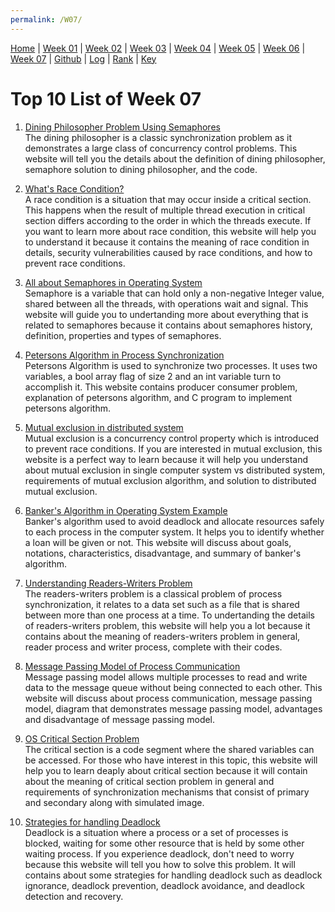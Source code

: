 ```yaml
---
permalink: /W07/
---
```


[Home](https://nadifahsn.github.io/os211/) | [Week 01](https://nadifahsn.github.io/os211/W01/) | [Week 02](https://nadifahsn.github.io/os211/W02/) | [Week 03](https://nadifahsn.github.io/os211/W03/) | [Week 04](https://nadifahsn.github.io/os211/W04/) | [Week 05](https://nadifahsn.github.io/os211/W05/) | [Week 06](https://nadifahsn.github.io/os211/W06/) | [Week 07](https://nadifahsn.github.io/os211/W07/) | [Github](https://github.com/nadifahsn/os211) | [Log](https://nadifahsn.github.io/os211/TXT/mylog.txt) | [Rank](https://nadifahsn.github.io/os211/TXT/myrank.txt) | [Key](https://nadifahsn.github.io/os211/TXT/mypubkey.txt) 

# Top 10 List of Week 07

1. [Dining Philosopher Problem Using Semaphores](https://www.geeksforgeeks.org/dining-philosopher-problem-using-semaphores/)<br>
    The dining philosopher is a classic synchronization problem as it demonstrates a large class of concurrency control problems. This website will tell you the details about the definition of dining philosopher, semaphore solution to dining philosopher, and the code.

2. [What's Race Condition?](https://searchstorage.techtarget.com/definition/race-condition)<br>
    A race condition is a situation that may occur inside a critical section. This happens when the result of multiple thread execution in critical section differs according to the order in which the threads execute. If you want to learn more about race condition, this website will help you to understand it because it contains the meaning of race condition in details, security vulnerabilities caused by race conditions, and how to prevent race conditions.

3. [All about Semaphores in Operating System](https://www.studytonight.com/operating-system/introduction-to-semaphores)<br>
    Semaphore is a variable that can hold only a non-negative Integer value, shared between all the threads, with operations wait and signal. This website will guide you to undertanding more about everything that is related to semaphores because it contains about semaphores history, definition, properties and types of semaphores.

4. [Petersons Algorithm in Process Synchronization](https://www.geeksforgeeks.org/petersons-algorithm-in-process-synchronization/)<br>
    Petersons Algorithm is used to synchronize two processes. It uses two variables, a bool array flag of size 2 and an int variable turn to accomplish it. This website contains producer consumer problem, explanation of petersons algorithm, and C program to implement petersons algorithm.

5. [Mutual exclusion in distributed system](https://www.geeksforgeeks.org/mutual-exclusion-in-distributed-system/)<br>
    Mutual exclusion is a concurrency control property which is introduced to prevent race conditions. If you are interested in mutual exclusion, this website is a perfect way to learn because it will help you understand about mutual exclusion in single computer system vs distributed system, requirements of mutual exclusion algorithm, and solution to distributed mutual exclusion.

6. [Banker's Algorithm in Operating System Example](https://www.guru99.com/bankers-algorithm-in-operating-system.html)<br>
    Banker's algorithm used to avoid deadlock and allocate resources safely to each process in the computer system. It helps you to identify whether a loan will be given or not. This website will discuss about goals, notations, characteristics, disadvantage, and summary of banker's algorithm.

7. [Understanding Readers-Writers Problem](https://www.tutorialspoint.com/readers-writers-problem)<br>
    The readers-writers problem is a classical problem of process synchronization, it relates to a data set such as a file that is shared between more than one process at a time. To undertanding the details of readers-writers problem, this website will help you a lot because it contains about the meaning of readers-writers problem in general, reader process and writer process, complete with their codes.
    

8. [Message Passing Model of Process Communication](https://www.tutorialspoint.com/message-passing-model-of-process-communication)<br>
    Message passing model allows multiple processes to read and write data to the message queue without being connected to each other. This website will discuss about process communication, message passing model, diagram that demonstrates message passing model, advantages and disadvantage of message passing model.
    

9. [OS Critical Section Problem](https://www.javatpoint.com/os-critical-section-problem)<br>
    The critical section is a code segment where the shared variables can be accessed. For those who have interest in this topic, this website will help you to learn deaply about critical section because it will contain about the meaning of critical section problem in general and requirements of synchronization mechanisms that consist of primary and secondary along with simulated image.

10. [Strategies for handling Deadlock](https://www.javatpoint.com/os-strategies-for-handling-deadlock)<br>
    Deadlock is a situation where a process or a set of processes is blocked, waiting for some other resource that is held by some other waiting process. If you experience deadlock, don't need to worry because this website will tell you how to solve this problem. It will contains about some strategies for handling deadlock such as deadlock ignorance, deadlock prevention, deadlock avoidance, and deadlock detection and recovery.
